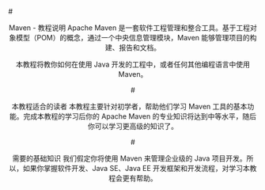 #<center>Maven - 教程说明
Apache Maven 是一套软件工程管理和整合工具。基于工程对象模型（POM）的概念，通过一个中央信息管理模块，Maven 能够管理项目的构建、报告和文档。

本教程将教你如何在使用 Java 开发的工程中，或者任何其他编程语言中使用 Maven。

#<center>本教程适合的读者
本教程主要针对初学者，帮助他们学习 Maven 工具的基本功能。完成本教程的学习后你的 Apache Maven 的专业知识将达到中等水平，随后你可以学习更高级的知识了。

#<center>需要的基础知识
我们假定你将使用 Maven 来管理企业级的 Java 项目开发。所以，如果你掌握软件开发、Java SE、Java EE 开发框架和开发流程，对学习本教程会更有帮助。
